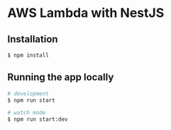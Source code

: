 # AWS Lambda with NestJS

## Installation

```bash
$ npm install
```

## Running the app locally

```bash
# development
$ npm run start

# watch mode
$ npm run start:dev
```
